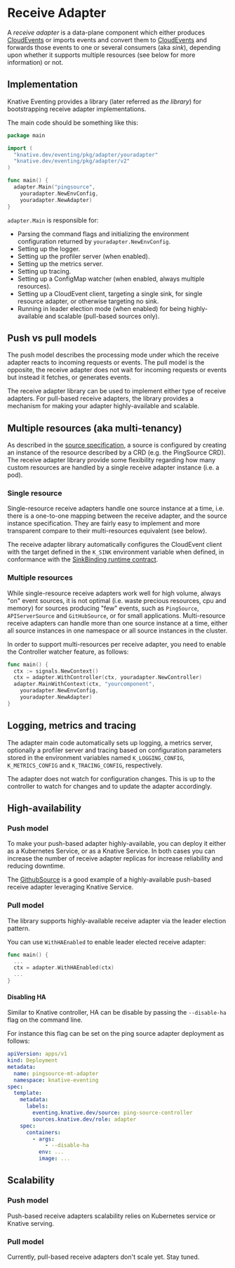 # Receive Adapter

A _receive adapter_ is a data-plane component which either produces
[CloudEvents](https://github.com/cloudevents/spec) or imports events and convert
them to [CloudEvents](https://github.com/cloudevents/spec) and forwards those
events to one or several consumers (aka _sink_), depending upon whether it
supports multiple resources (see below for more information) or not.

## Implementation

Knative Eventing provides a library (later referred as _the library_) for
bootstrapping receive adapter implementations.

The main code should be something like this:

```go
package main

import (
  "knative.dev/eventing/pkg/adapter/youradapter"
  "knative.dev/eventing/pkg/adapter/v2"
)

func main() {
  adapter.Main("pingsource",
    youradapter.NewEnvConfig,
    youradapter.NewAdapter)
}
```

`adapter.Main` is responsible for:

- Parsing the command flags and initializing the environment configuration
  returned by `youradapter.NewEnvConfig`.
- Setting up the logger.
- Setting up the profiler server (when enabled).
- Setting up the metrics server.
- Setting up tracing.
- Setting up a ConfigMap watcher (when enabled, always multiple resources).
- Setting up a CloudEvent client, targeting a single sink, for single resource
  adapter, or otherwise targeting no sink.
- Running in leader election mode (when enabled) for being highly-available and
  scalable (pull-based sources only).

## Push vs pull models

The push model describes the processing mode under which the receive adapter
reacts to incoming requests or events. The pull model is the opposite, the
receive adapter does not wait for incoming requests or events but instead it
fetches, or generates events.

The receive adapter library can be used to implement either type of receive
adapters. For pull-based receive adapters, the library provides a mechanism for
making your adapter highly-available and scalable.

## Multiple resources (aka multi-tenancy)

As described in the
[source specification](https://github.com/knative/specs/blob/main/specs/eventing/sources.md),
a source is configured by creating an instance of the resource described by a
CRD (e.g. the PingSource CRD). The receive adapter library provide some
flexibility regarding how many custom resources are handled by a single receive
adapter instance (i.e. a pod).

### Single resource

Single-resource receive adapters handle one source instance at a time, i.e.
there is a one-to-one mapping between the receive adapter, and the source
instance specification. They are fairly easy to implement and more transparent
compare to their multi-resources equivalent (see below).

The receive adapter library automatically configures the CloudEvent client with
the target defined in the `K_SINK` environment variable when defined, in
conformance with the
[SinkBinding runtime contract](https://github.com/knative/eventing/blob/main/docs/spec/sources.md#container-runtime-contract).

### Multiple resources

While single-resource receive adapters work well for high volume, always "on"
event sources, it is not optimal (i.e. waste precious resources, cpu and memory)
for sources producing "few" events, such as `PingSource`, `APIServerSource` and
`GitHubSource`, or for small applications. Multi-resource receive adapters can
handle more than one source instance at a time, either all source instances in
one namespace or all source instances in the cluster.

In order to support multi-resources per receive adapter, you need to enable the
Controller watcher feature, as follows:

```go
func main() {
  ctx := signals.NewContext()
  ctx = adapter.WithController(ctx, youradapter.NewController)
  adapter.MainWithContext(ctx, "yourcomponent",
    youradapter.NewEnvConfig,
    youradapter.NewAdapter)
}
```

## Logging, metrics and tracing

The adapter main code automatically sets up logging, a metrics server,
optionally a profiler server and tracing based on configuration parameters
stored in the environment variables named `K_LOGGING_CONFIG`, `K_METRICS_CONFIG`
and `K_TRACING_CONFIG`, respectively.

The adapter does not watch for configuration changes. This is up to the
controller to watch for changes and to update the adapter accordingly.

## High-availability

### Push model

To make your push-based adapter highly-available, you can deploy it either as a
Kubernetes Service, or as a Knative Service. In both cases you can increase the
number of receive adapter replicas for increase reliability and reducing
downtime.

The [GithubSource](https://github.com/knative-extensions/eventing-github) is a good
example of a highly-available push-based receive adapter leveraging Knative
Service.

### Pull model

The library supports highly-available receive adapter via the leader election
pattern.

You can use `WithHAEnabled` to enable leader elected receive adapter:

```go
func main() {
  ...
  ctx = adapter.WithHAEnabled(ctx)
  ...
}
```

#### Disabling HA

Similar to Knative controller, HA can be disable by passing the `--disable-ha`
flag on the command line.

For instance this flag can be set on the ping source adapter deployment as
follows:

```yaml
apiVersion: apps/v1
kind: Deployment
metadata:
  name: pingsource-mt-adapter
  namespace: knative-eventing
spec:
  template:
    metadata:
      labels:
        eventing.knative.dev/source: ping-source-controller
        sources.knative.dev/role: adapter
    spec:
      containers:
        - args:
            - --disable-ha
          env: ...
          image: ...
```

## Scalability

### Push model

Push-based receive adapters scalability relies on Kubernetes service or Knative
serving.

### Pull model

Currently, pull-based receive adapters don't scale yet. Stay tuned.
